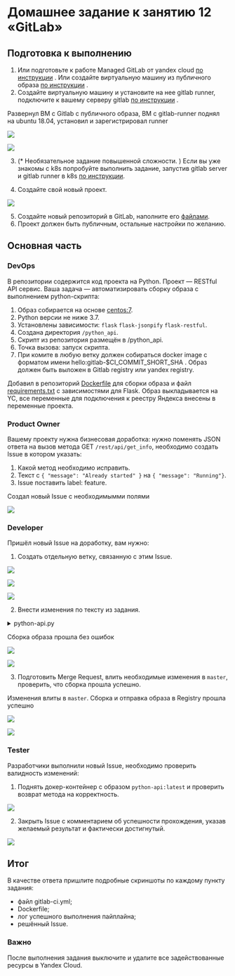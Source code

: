 # Домашнее задание к занятию 12 «GitLab»

## Подготовка к выполнению


1. Или подготовьте к работе Managed GitLab от yandex cloud [по инструкции](https://cloud.yandex.ru/docs/managed-gitlab/operations/instance/instance-create) .
Или создайте виртуальную машину из публичного образа [по инструкции](https://cloud.yandex.ru/marketplace/products/yc/gitlab ) .
2. Создайте виртуальную машину и установите на нее gitlab runner, подключите к вашему серверу gitlab  [по инструкции](https://docs.gitlab.com/runner/install/linux-repository.html) .

Развернул ВМ с Gitlab   с публичного  образа,  ВМ  с gitlab-runner поднял  на ubuntu 18.04, установил и зарегистрировал  runner

![](img/HW_0906_vms.png)

![](img/HW_0906_runner.png)


3. (* Необязательное задание повышенной сложности. )  Если вы уже знакомы с k8s попробуйте выполнить задание, запустив gitlab server и gitlab runner в k8s  [по инструкции](https://cloud.yandex.ru/docs/tutorials/infrastructure-management/gitlab-containers). 

4. Создайте свой новый проект.

![](img/HW_0906_project.png)

5. Создайте новый репозиторий в GitLab, наполните его [файлами](./repository).
6. Проект должен быть публичным, остальные настройки по желанию.

## Основная часть

### DevOps

В репозитории содержится код проекта на Python. Проект — RESTful API сервис. Ваша задача — автоматизировать сборку образа с выполнением python-скрипта:

1. Образ собирается на основе [centos:7](https://hub.docker.com/_/centos?tab=tags&page=1&ordering=last_updated).
2. Python версии не ниже 3.7.
3. Установлены зависимости: `flask` `flask-jsonpify` `flask-restful`.
4. Создана директория `/python_api`.
5. Скрипт из репозитория размещён в /python_api.
6. Точка вызова: запуск скрипта.
7. При комите в любую ветку должен собираться docker image с форматом имени hello:gitlab-$CI_COMMIT_SHORT_SHA . Образ должен быть выложен в Gitlab registry или yandex registry.   

Добавил  в репозиторий [Dockerfile](./repository/Dockerfile)  для  сборки  образа  и   файл [requirements.txt](./repository/requirements.txt) с зависимостями для  Flask. Образ выкладывается  на  YC, все переменные для подключения  к реестру Яндекса внесены в переменные  проекта.

### Product Owner

Вашему проекту нужна бизнесовая доработка: нужно поменять JSON ответа на вызов метода GET `/rest/api/get_info`, необходимо создать Issue в котором указать:

1. Какой метод необходимо исправить.
2. Текст с `{ "message": "Already started" }` на `{ "message": "Running"}`.
3. Issue поставить label: feature.

Создал новый Issue c необходимымми полями

![](img/HW_0906_issue.png)

### Developer

Пришёл новый Issue на доработку, вам нужно:

1. Создать отдельную ветку, связанную с этим Issue.

![](./img/HW_0906_create_MR.png)

![](./img/HW_0906_create_MR_1.png)

![](./img/HW_0906_create_MR_2.png)


2. Внести изменения по тексту из задания.

<details>
    <summary>python-api.py</summary>

```python
from flask import Flask, request
from flask_restful import Resource, Api
from json import dumps
from flask_jsonpify import jsonify

app = Flask(__name__)
api = Api(app)

class Info(Resource):
    def get(self):
        return {'version': 3, 'method': 'GET', 'message': 'Running'}

api.add_resource(Info, '/get_info')

if __name__ == '__main__':
     app.run(host='0.0.0.0', port='5290')

```
</details>

Сборка образа прошла без  ошибок

![](./img/HW_0906_change_response.png)

![](./img/HW_0906_change_response_image_build.png)



3. Подготовить Merge Request, влить необходимые изменения в `master`, проверить, что сборка прошла успешно.

Изменения влиты в `master`. Сборка и отправка образа в Registry  прошла успешно

![](./img/HW_0906_merge_commit.png)

![](./img/HW_0906_merge_build.png)


### Tester

Разработчики выполнили новый Issue, необходимо проверить валидность изменений:

1. Поднять докер-контейнер с образом `python-api:latest` и проверить возврат метода на корректность.

![](./img/HW_0906_pull_test.png)

2. Закрыть Issue с комментарием об успешности прохождения, указав желаемый результат и фактически достигнутый.

![](./img/HW_0906_closed_issue.png)






## Итог

В качестве ответа пришлите подробные скриншоты по каждому пункту задания:

- файл gitlab-ci.yml;
- Dockerfile; 
- лог успешного выполнения пайплайна;
- решённый Issue.

### Важно 
После выполнения задания выключите и удалите все задействованные ресурсы в Yandex Cloud.

